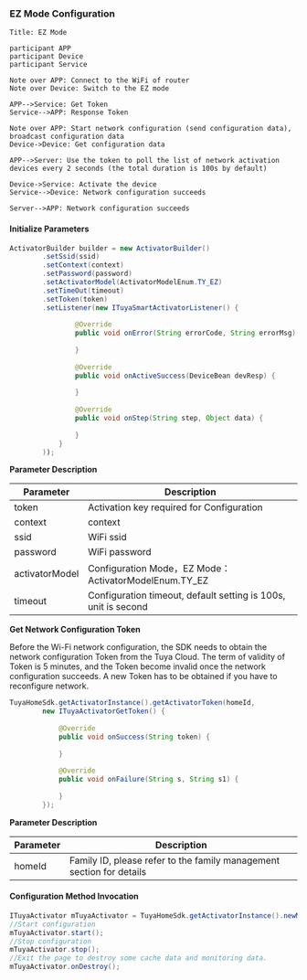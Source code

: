 ### EZ Mode Configuration

```sequence
Title: EZ Mode

participant APP
participant Device
participant Service

Note over APP: Connect to the WiFi of router
Note over Device: Switch to the EZ mode

APP-->Service: Get Token
Service-->APP: Response Token

Note over APP: Start network configuration (send configuration data), broadcast configuration data
Device->Device: Get configuration data

APP-->Server: Use the token to poll the list of network activation devices every 2 seconds (the total duration is 100s by default)

Device->Service: Activate the device
Service-->Device: Network configuration succeeds

Server-->APP: Network configuration succeeds
```

#### Initialize Parameters

```java
ActivatorBuilder builder = new ActivatorBuilder()
        .setSsid(ssid)
        .setContext(context)
        .setPassword(password)
        .setActivatorModel(ActivatorModelEnum.TY_EZ)
        .setTimeOut(timeout)
        .setToken(token)
        .setListener(new ITuyaSmartActivatorListener() {
            
                @Override
                public void onError(String errorCode, String errorMsg) {
                    
                }
                
                @Override
                public void onActiveSuccess(DeviceBean devResp) {
                    
                }
                
                @Override
                public void onStep(String step, Object data) {
                    
                }
            }
        ));
```
**Parameter Description**

| Parameter         | Description |
| ------------ | -------------------------- |
| token           | Activation key required for Configuration |
| context         | context |
| ssid            | WiFi ssid|
| password        | WiFi password|
| activatorModel  | Configuration Mode，EZ Mode：ActivatorModelEnum.TY_EZ |
| timeout         | Configuration timeout, default setting is 100s, unit is second|

**Get Network Configuration Token**

Before the Wi-Fi network configuration, the SDK needs to obtain the network configuration Token from the Tuya Cloud.
The term of validity of Token is 5 minutes, and the Token become invalid once the network configuration succeeds.
A new Token has to be obtained if you have to reconfigure network.

```java
TuyaHomeSdk.getActivatorInstance().getActivatorToken(homeId, 
        new ITuyaActivatorGetToken() {
        
            @Override
            public void onSuccess(String token) {
            
            }
            
            @Override
            public void onFailure(String s, String s1) {
            
            }
        });
```
**Parameter Description**

| Parameter         | Description |
| ------------ | -------------------------- |
| homeId          | Family ID, please refer to the family management section for details |

#### Configuration Method Invocation

```java
ITuyaActivator mTuyaActivator = TuyaHomeSdk.getActivatorInstance().newMultiActivator(builder);
//Start configuration
mTuyaActivator.start();
//Stop configuration
mTuyaActivator.stop(); 
//Exit the page to destroy some cache data and monitoring data.
mTuyaActivator.onDestroy(); 
```